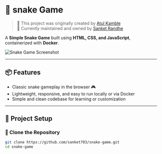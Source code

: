 # 🏓 snake Game

> 📌 This project was originally created by [Atul Kamble](https://github.com/atulkamble)  
> 🚀 Currently maintained and owned by [Sanket Randhe](https://github.com/sanket703)

A **Simple Snake Game** built using **HTML, CSS, and JavaScript**, containerized with **Docker**.

![Snake Game Screenshot](https://github.com/atulkamble/snake-game/blob/main/snake-game.png)

---

## 📦 Features

- Classic snake gameplay in the browser 🎮
- Lightweight, responsive, and easy to run locally or via Docker
- Simple and clean codebase for learning or customization

---

## 📂 Project Setup

### 🔻 Clone the Repository

```bash
git clone https://github.com/sanket703/snake-game.git
cd snake-game
